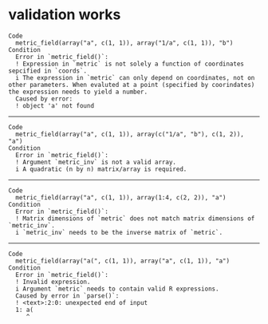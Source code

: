 # validation works

    Code
      metric_field(array("a", c(1, 1)), array("1/a", c(1, 1)), "b")
    Condition
      Error in `metric_field()`:
      ! Expression in `metric` is not solely a function of coordinates sepcified in `coords`.
      i The expression in `metric` can only depend on coordinates, not on other parameters. When evaluted at a point (specified by coorindates) the expression needs to yield a number.
      Caused by error:
      ! object 'a' not found

---

    Code
      metric_field(array("a", c(1, 1)), array(c("1/a", "b"), c(1, 2)), "a")
    Condition
      Error in `metric_field()`:
      ! Argument `metric_inv` is not a valid array.
      i A quadratic (n by n) matrix/array is required.

---

    Code
      metric_field(array("a", c(1, 1)), array(1:4, c(2, 2)), "a")
    Condition
      Error in `metric_field()`:
      ! Matrix dimensions of `metric` does not match matrix dimensions of `metric_inv`.
      i `metric_inv` needs to be the inverse matrix of `metric`.

---

    Code
      metric_field(array("a(", c(1, 1)), array("a", c(1, 1)), "a")
    Condition
      Error in `metric_field()`:
      ! Invalid expression.
      i Argument `metric` needs to contain valid R expressions.
      Caused by error in `parse()`:
      ! <text>:2:0: unexpected end of input
      1: a(
         ^

